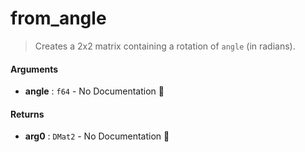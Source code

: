 # from\_angle

>  Creates a 2x2 matrix containing a rotation of `angle` (in radians).

#### Arguments

- **angle** : `f64` \- No Documentation 🚧

#### Returns

- **arg0** : `DMat2` \- No Documentation 🚧